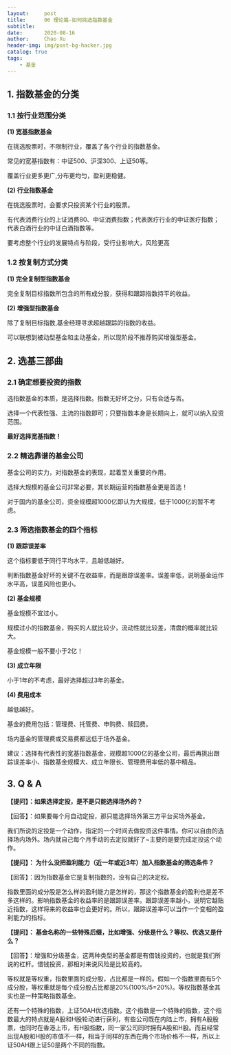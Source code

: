 ```yaml
---
layout:     post
title:      06 理论篇-如何挑选指数基金
subtitle:   
date:       2020-08-16
author:     Chao Xu
header-img: img/post-bg-hacker.jpg
catalog: true
tags:
    - 基金
---
```


##  1\. 指数基金的分类

### 1.1 按行业范围分类

**(1) 宽基指数基金**

在挑选股票时，不限制行业，覆盖了各个行业的指数基金。

常见的宽基指数有：中证500、沪深300、上证50等。

覆盖行业更多更广,分布更均匀，盈利更稳健。

**(2) 行业指数基金**

在挑选股票时，会要求只投资某个行业的股票。

有代表消费行业的上证消费80、中证消费指数；代表医疗行业的中证医疗指数；代表白酒行业的中证白酒指数等。

要考虑整个行业的发展特点与阶段，受行业影响大，风险更高

### 1.2 按复制方式分类

**(1) 完全复制型指数基金**

完全复制目标指数所包含的所有成分股，获得和跟踪指数持平的收益。

**(2) 增强型指数基金**

除了复制目标指数,基金经理寻求超越跟踪的指数的收益。

可以联想到被动型基金和主动基金，所以现阶段不推荐购买增强型基金。

## 2\. 选基三部曲

### 2.1 确定想要投资的指数

选指数基金的本质，是选择指数。指数无好坏之分，只有合适与否。

选择一个代表性强、主流的指数即可；只要指数本身是长期向上，就可以纳入投资范围。

**最好选择宽基指数！**

### 2.2 精选靠谱的基金公司

基金公司的实力，对指数基金的表现，起着至关重要的作用。

选择大规模的基金公司非常必要，其长期运营的指数基金更是首选！

对于国内的基金公司，资金规模超1000亿即认为大规模，低于1000亿的暂不考虑。

### 2.3 筛选指数基金的四个指标

**(1) 跟踪误差率**

这个指标要低于同行平均水平，且越低越好。

判断指数基金好坏的关键不在收益率，而是跟踪误差率。误差率低，说明基金运作水平高，误差风险也更小。

**(2) 基金规模**

基金规模不宜过小。

规模过小的指数基金，购买的人就比较少，流动性就比较差，清盘的概率就比较大。

基金规模一般不要小于2亿！

**(3) 成立年限**

小于1年的不考虑，最好选择超过3年的基金。

**(4) 费用成本**

越低越好。

基金的费用包括：管理费、托管费、申购费、赎回费。

场内基金的管理费或交易费都远低于场外基金。

建议：选择有代表性的宽基指数基金，规模超1000亿的基金公司，最后再挑出跟踪误差率小、指数基金规模大、成立年限长、管理费用率低的基中精品。

## 3\. Q & A
 **【提问】：如果选择定投，是不是只能选择场外的？**

【回答】：如果要每个月自动定投，那只能选择场外第三方平台买场外基金。

我们所说的定投是一个动作，指定的一个时间去做投资这件事情。你可以自由的选择场内场外。场内就自己每个月手动的去定投就好了~主要的是要完成定投这个动作。

**【提问】： 为什么没把盈利能力（近一年或近3年）加入指数基金的筛选条件？**

【回答】：因为指数基金它是复制指数的，没有自己的决定权。

指数里面的成分股是怎么样的盈利能力是怎样的，那这个指数基金的盈利也是差不多这样的。影响指数基金的收益率的是跟踪误差率。跟踪误差率越小，说明它越贴近指数，这样将来的收益率也会更好的。所以，跟踪误差率可以当作一个变相的盈利能力的指标。

**【提问】： 基金名称的一些特殊后缀，比如增强、分级是什么？等权、优选又是什么？**

【回答】：增强和分级基金，这两种类型的基金都是有借钱投资的，也就是我们所说的杠杆。借钱投资，那相对来说风险是比较高的。

等权就是等权重，指数里面的成分股，占比都是一样的。假如一个指数里面有5个成分股，等权重就是每个成分股占比都是20%(100%/5=20%)。等权指数基金其实也是一种策略指数基金。

还有一个特殊的指数，上证50AH优选指数。这个指数是一个特殊的指数，这个指数最大的特点就是A股和H股轮动进行获利，有些公司既在内陆上市，拥有A股股票，也同时在香港上市，有H股指数，同一家公司同时拥有A股和H股。而且经常出现A股和H股的市值不一样，相当于同样的东西在两个市场价格不一样，所以上证50AH跟上证50是两个不同的指数。